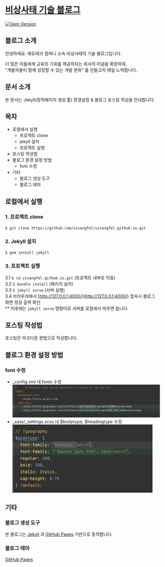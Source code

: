 
# [비상사태 기술 블로그](https://visangfel.github.io/)
[![Gem Version](https://badge.fury.io/rb/alembic-jekyll-theme.svg)](https://badge.fury.io/rb/alembic-jekyll-theme)

## 블로그 소개
안녕하세요. 에듀테크 컴퍼니 소속 비상사태의 기술 블로그입니다.  

더 많은 이들에게 교육의 기회를 제공하자는 회사의 이념을 확장하여,  
"개발자들이 함께 성장할 수 있는 개발 문화" 를 만들고자 매일 노력합니다.

## 문서 소개
본 문서는 Jekyll(정적페이지 생성 툴) 환경설정 & 블로그 포스팅 작성을 안내합니다. 

## 목차
* 로컬에서 실행
    * 프로젝트 clone
    * jekyll 설치
    * 프로젝트 실행
* 포스팅 작성법
* 블로그 환경 설정 방법
  * font 수정
* 기타
    * 블로그 생성 도구 
    * 블로그 테마 
  
## 로컬에서 실행
### 1. 프로젝트 clone
`$ git clone https://github.com/visangfel/visangfel.github.io.git` 

### 2. Jekyll 설치
`$ gem install jekyll`

### 3. 프로젝트 실행
3.1 `$ cd visangfel.github.io.git` (프로젝트 내부로 이동)  
3.2 `$ bundle install` (패키지 설치)  
3.3 `$ jekyll serve` (서버 실행)  
3.4 브라우저에서 [http://127.0.0.1:4000/](http://127.0.0.1:4000/) 접속시 블로그 화면 정상 출력 확인  
** 이후에는 `jekyll serve` 명령어로 서버를 로컬에서 띄우면 됩니다. 

## 포스팅 작성법
포스팅은 마크다운 문법으로 작성합니다.

## 블로그 환경 설정 방법
### font 수정
- _config.xml 내 fonts 수정  
  ![img_2.png](img_2.png)  
- _sass/_settings.scss 내 $bodytype, $headingtype 수정
![img.png](img.png)

## 기타
###  블로그 생성 도구
본 블로그는 [Jekyll](https://jekyllrb.com/) 과 [GitHub Pages](https://pages.github.com/) 기반으로 동작합니다. 

### 블로그 테마
[GitHub Pages](https://pages.github.com/)